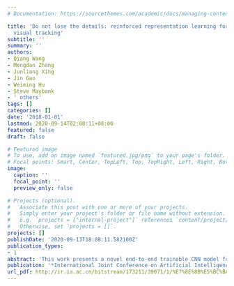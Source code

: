 ```yaml
---
# Documentation: https://sourcethemes.com/academic/docs/managing-content/

title: 'Do not lose the details: reinforced representation learning for high performance
  visual tracking'
subtitle: ''
summary: ''
authors:
- Qiang Wang
- Mengdan Zhang
- Junliang Xing
- Jin Gao
- Weiming Hu
- Steve Maybank
- ' others'
tags: []
categories: []
date: '2018-01-01'
lastmod: 2020-09-14T02:08:11+08:00
featured: false
draft: false

# Featured image
# To use, add an image named `featured.jpg/png` to your page's folder.
# Focal points: Smart, Center, TopLeft, Top, TopRight, Left, Right, BottomLeft, Bottom, BottomRight.
image:
  caption: ''
  focal_point: ''
  preview_only: false

# Projects (optional).
#   Associate this post with one or more of your projects.
#   Simply enter your project's folder or file name without extension.
#   E.g. `projects = ["internal-project"]` references `content/project/deep-learning/index.md`.
#   Otherwise, set `projects = []`.
projects: []
publishDate: '2020-09-13T18:08:11.582100Z'
publication_types:
- 1
abstract: 'This work presents a novel end-to-end trainable CNN model for high performance visual object tracking. It learns both low-level fine-grained representations and a high-level semantic embedding space in a mutual reinforced way, and a multi-task learning strategy is proposed to perform the correlation analysis on representations from both levels. In particular, a fully convolutional encoderdecoder network is designed to reconstruct the original visual features from the semantic projections to preserve all the geometric information. Moreover, the correlation filter layer working on the finegrained representations leverages a global context constraint for accurate object appearance modeling. The correlation filter in this layer is updated online efficiently without network fine-tuning. Therefore, the proposed tracker benefits from two complementary effects: the adaptability of the fine-grained correlation analysis and the generalization capability of the semantic embedding. Extensive experimental evaluations on four popular benchmarks demonstrate its state-of-the-art performance.'
publication: '*International Joint Conference on Artificial Intelligence (IJCAI)*'
url_pdf: http://ir.ia.ac.cn/bitstream/173211/39071/1/%E7%8E%8B%E5%BC%BA_IJCAI2018.pdf
---
```

